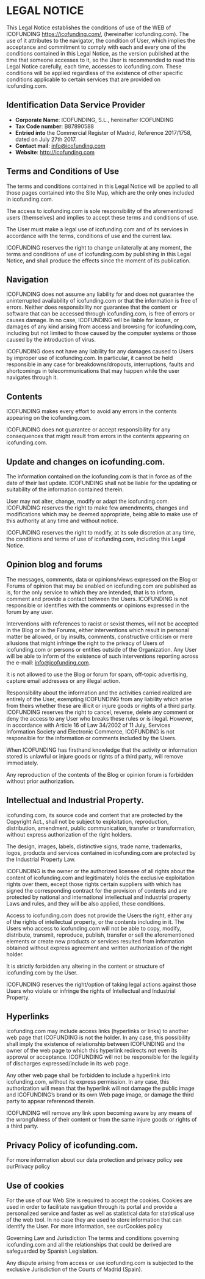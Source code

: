 # LEGAL NOTICE

This Legal Notice establishes the conditions of use of the WEB of ICOFUNDING
https://icofunding.com/, (hereinafter icofunding.com). The use of it attributes to
the navigator, the condition of User, which implies the acceptance and commitment
to comply with each and every one of the conditions contained in this Legal Notice,
as the version published at the time that someone accesses to it, so the User is
recommended to read this Legal Notice carefully, each time, accesses to
icofunding.com. These conditions will be applied regardless of the existence of
other specific conditions applicable to certain services that are provided on
icofunding.com.

## Identification Data Service Provider

* **Corporate Name**: ICOFUNDING, S.L., hereinafter ICOFUNDING
* **Tax Code number**: B87890588
* **Entried into** the Commercial Register of Madrid, Reference 2017/1758, dated
on July 27th 2017.
* **Contact mail**: info@icofunding.com
* **Website**: http://icofunding.com

## Terms and Conditions of Use
The terms and conditions contained in this Legal Notice will be applied to all those
pages contained into the Site Map, which are the only ones included in
icofunding.com.

The access to icofunding.com is sole responsibility of the aforementioned users
(themselves) and implies to accept these terms and conditions of use.

The User must make a legal use of icofunding.com and of its services in accordance
with the terms, conditions of use and the current law.

ICOFUNDING reserves the right to change unilaterally at any moment, the terms
and conditions of use of icofunding.com by publishing in this Legal Notice, and shall
produce the effects since the moment of its publication.

## Navigation

ICOFUNDING does not assume any liability for and does not guarantee the
uninterrupted availability of icofunding.com or that the information is free of errors.
Neither does responsibility nor guarantee that the content or software that can be
accessed through icofunding.com, is free of errors or causes damage. In no case,
ICOFUNDING will be liable for losses, or damages of any kind arising from access
and browsing for icofunding.com, including but not limited to those caused by the
computer systems or those caused by the introduction of virus.

ICOFUNDING does not have any liability for any damages caused to Users by
improper use of icofunding.com. In particular, it cannot be held responsible in any
case for breakdowns/dropouts, interruptions, faults and shortcomings in
telecommunications that may happen while the user navigates through it.

## Contents

ICOFUNDING makes every effort to avoid any errors in the contents appearing on
the icofunding.com.

ICOFUNDING does not guarantee or accept responsibility for any consequences that
might result from errors in the contents appearing on icofunding.com.

## Update and changes on icofunding.com.

The information contained on the icofunding.com is that in force as of the date of
their last update. ICOFUNDING shall not be liable for the updating or suitability of
the information contained therein.

User may not alter, change, modify or adapt the icofunding.com. ICOFUNDING
reserves the right to make few amendments, changes and modifications which may
be deemed appropriate, being able to make use of this authority at any time and
without notice.

ICOFUNDING reserves the right to modify, at its sole discretion at any time, the
conditions and terms of use of icofunding.com, including this Legal Notice.

## Opinion blog and forums

The messages, comments, data or opinions/views expressed on the Blog or Forums
of opinion that may be enabled on icofunding.com are published as is, for the only
service to which they are intended, that is to inform, comment and provide a
contact between the Users. ICOFUNDING is not responsible or identifies with the
comments or opinions expressed in the forum by any user.

Interventions with references to racist or sexist themes, will not be accepted in the
Blog or in the Forums, either interventions which result in personal matter be
allowed, or by insults, comments, constructive criticism or mere allusions that
might infringe the right to the privacy of Users of icofunding.com or persons or
entities outside of the Organization. Any User will be able to inform of the existence
of such interventions reporting across the e-mail: info@icofunding.com.

It is not allowed to use the Blog or forum for spam, off-topic advertising, capture
email addresses or any illegal action.

Responsibility about the information and the activities carried realized are entirely
of the User, exempting ICOFUNDING from any liability which arise from theirs
whether these are illicit or injure goods or rights of a third party. ICOFUNDING
reserves the right to cancel, reverse, delete any comment or deny the access to
any User who breaks these rules or is illegal. However, in accordance with Article
16 of Law 34/2002 of 11 July, Services Information Society and Electronic
Commerce, ICOFUNDING is not responsible for the information or comments
included by the Users.

When ICOFUNDING has firsthand knowledge that the activity or information stored
is unlawful or injure goods or rights of a third party, will remove immediately.

Any reproduction of the contents of the Blog or opinion forum is forbidden without
prior authorization.

## Intellectual and Industrial Property.
icofunding.com, its source code and content that are protected by the Copyright
Act., shall not be subject to exploitation, reproduction, distribution, amendment,
public communication, transfer or transformation, without express authorization of
the right holders.

The design, images, labels, distinctive signs, trade name, trademarks, logos,
products and services contained in icofunding.com are protected by the Industrial
Property Law.

ICOFUNDING is the owner or the authorized licensee of all rights about the content
of icofunding.com and legitimately holds the exclusive exploitation rights over
them, except those rights certain suppliers with which has signed the corresponding
contract for the provision of contents and are protected by national and
international intellectual and industrial property Laws and rules, and they will be
also applied, these conditions.

Access to icofunding.com does not provide the Users the right, either any of the
rights of intellectual property, or the contents including in it. The Users who access
to icofunding.com will not be able to copy, modify, distribute, transmit, reproduce,
publish, transfer or sell the aforementioned elements or create new products or
services resulted from information obtained without express agreement and written
authorization of the right holder.

It is strictly forbidden any altering in the content or structure of icofunding.com by
the User.

ICOFUNDING reserves the right/option of taking legal actions against those Users
who violate or infringe the rights of Intellectual and Industrial Property.

## Hyperlinks
icofunding.com may include access links (hyperlinks or links) to another web page
that ICOFUNDING is not the holder. In any case, this possibility shall imply the
existence of relationship between ICOFUNDING and the owner of the web page to
which this hyperlink redirects not even its approval or acceptance. ICOFUNDING
will not be responsible for the legality of discharges expressed/include in its web
page.

Any other web page shall be forbidden to include a hyperlink into icofunding.com,
without its express permission. In any case, this authorization will mean that the
hyperlink will not damage the public image and ICOFUNDING’s brand or its own
Web page image, or damage the third party to appear referenced therein.

ICOFUNDING will remove any link upon becoming aware by any means of the
wrongfulness of their content or from the same injure goods or rights of a third
party.

## Privacy Policy of icofunding.com.

For more information about our data protection and privacy policy see ourPrivacy
policy

## Use of cookies

For the use of our Web Site is required to accept the cookies. Cookies are used in
order to facilitate navigation through its portal and provide a personalized service
and faster as well as statistical data for statistical use of the web tool. In no case
they are used to store information that can identify the User. For more information,
see ourCookies policy

Governing Law and Jurisdiction
The terms and conditions governing icofunding.com and all the relationships that
could be derived are safeguarded by Spanish Legislation.

Any dispute arising from access or use icofunding.com is subjected to the exclusive
Jurisdiction of the Courts of Madrid (Spain).
